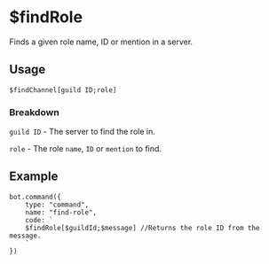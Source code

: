 # $findRole
Finds a given role name, ID or mention in a server.

## Usage
```$findChannel[guild ID;role]```

### Breakdown

`guild ID` - The server to find the role in.

`role` - The role `name`, `ID` or `mention` to find.


## Example
```
bot.command({
    type: "command",
    name: "find-role",
    code: `
    $findRole[$guildId;$message] //Returns the role ID from the message.
    `
})
```
